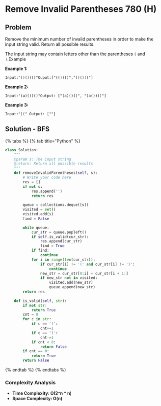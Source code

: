 # Remove Invalid Parentheses 780 \(H\)

## Problem

Remove the minimum number of invalid parentheses in order to make the input string valid. Return all possible results.

The input string may contain letters other than the parentheses `(` and `)`.Example

**Example 1:**

```text
Input:"()())()"Ouput:["(())()","()()()"]
```

**Example 2:**

```text
Input:"(a)())()"Output: ["(a)()()", "(a())()"]
```

**Example 3:**

```text
Input:")(" Output: [""]
```

## Solution - BFS

{% tabs %}
{% tab title="Python" %}
```python
class Solution:
    """
    @param s: The input string
    @return: Return all possible results
    """
    def removeInvalidParentheses(self, s):
        # Write your code here
        res = []
        if not s:
            res.append('')
            return res
        
        queue = collections.deque([s])
        visited = set()
        visited.add(s)
        find = False

        while queue:
            cur_str = queue.popleft()
            if self.is_valid(cur_str):
                res.append(cur_str)
                find = True
            if find:
                continue            
            for i in range(len(cur_str)):
                if cur_str[i] != '(' and cur_str[i] != ')':
                    continue
                new_str = cur_str[0:i] + cur_str[i + 1:]
                if new_str not in visited:
                    visited.add(new_str)
                    queue.append(new_str)
        return res
    
    def is_valid(self, str):
        if not str:
            return True
        cnt = 0
        for c in str:
            if c == '(':
                cnt+=1
            if c == ')':
                cnt-=1
            if cnt < 0:
                return False
        if cnt == 0:
            return True
        return False
```
{% endtab %}
{% endtabs %}

### Complexity Analysis

* **Time Complexity: O\(2^n \* n\)**
* **Space Complexity: O\(n\)**

